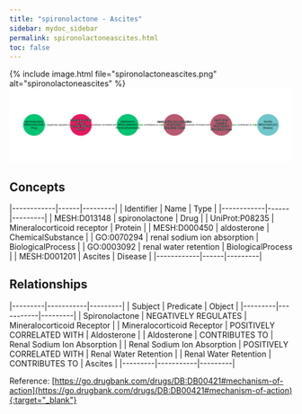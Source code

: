 ```yaml
---
title: "spironolactone - Ascites"
sidebar: mydoc_sidebar
permalink: spironolactoneascites.html
toc: false 
---
```


{% include image.html file="spironolactoneascites.png" alt="spironolactoneascites" %}![Path Visualization](/images/spironolactoneascites.png)

## Concepts

|------------|------|---------|
| Identifier | Name | Type    |
|------------|------|---------|
| MESH:D013148 | spironolactone | Drug |
| UniProt:P08235 | Mineralocorticoid receptor | Protein |
| MESH:D000450 | aldosterone | ChemicalSubstance |
| GO:0070294 | renal sodium ion absorption | BiologicalProcess |
| GO:0003092 | renal water retention | BiologicalProcess |
| MESH:D001201 | Ascites | Disease |
|------------|------|---------|

## Relationships

|---------|-----------|---------|
| Subject | Predicate | Object  |
|---------|-----------|---------|
| Spironolactone | NEGATIVELY REGULATES | Mineralocorticoid Receptor |
| Mineralocorticoid Receptor | POSITIVELY CORRELATED WITH | Aldosterone |
| Aldosterone | CONTRIBUTES TO | Renal Sodium Ion Absorption |
| Renal Sodium Ion Absorption | POSITIVELY CORRELATED WITH | Renal Water Retention |
| Renal Water Retention | CONTRIBUTES TO | Ascites |
|---------|-----------|---------|

Reference: [https://go.drugbank.com/drugs/DB:DB00421#mechanism-of-action](https://go.drugbank.com/drugs/DB:DB00421#mechanism-of-action){:target="_blank"}